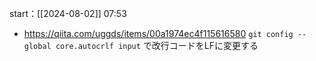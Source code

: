 start：[[2024-08-02]] 07:53

- https://qiita.com/uggds/items/00a1974ec4f115616580
`git config --global core.autocrlf input` で改行コードをLFに変更する

